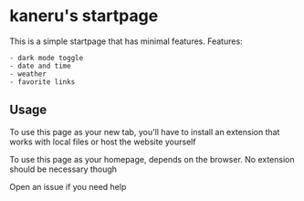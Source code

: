 kaneru's startpage
=============
This is a simple startpage that has minimal features.
Features:
```
- dark mode toggle
- date and time
- weather
- favorite links
```

Usage
-------------
To use this page as your new tab, you'll have to install an extension that works with local files or host the website yourself

To use this page as your homepage, depends on the browser. No extension should be necessary though

Open an issue if you need help